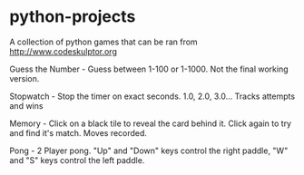 python-projects
===============

A collection of python games that can be ran from http://www.codeskulptor.org

Guess the Number - Guess between 1-100 or 1-1000. Not the final working version.

Stopwatch - Stop the timer on exact seconds. 1.0, 2.0, 3.0... Tracks attempts and wins

Memory - Click on a black tile to reveal the card behind it. Click again to try and find it's match. Moves recorded.

Pong - 2 Player pong. "Up" and "Down" keys control the right paddle, "W" and "S" keys control the left paddle.
